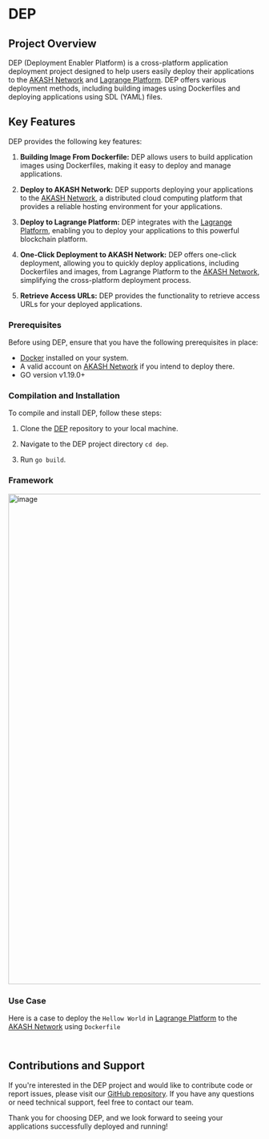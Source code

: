# DEP

## Project Overview

DEP (Deployment Enabler Platform) is a cross-platform application deployment project designed to help users easily deploy their applications to the [AKASH Network](https://akash.network) and [Lagrange Platform](https://lagrangedao.org). DEP offers various deployment methods, including building images using Dockerfiles and deploying applications using SDL (YAML) files.

## Key Features

DEP provides the following key features:

1. **Building Image From Dockerfile:** DEP allows users to build application images using Dockerfiles, making it easy to deploy and manage applications.

2. **Deploy to AKASH Network:** DEP supports deploying your applications to the [AKASH Network](https://akash.network), a distributed cloud computing platform that provides a reliable hosting environment for your applications.

3. **Deploy to Lagrange Platform:** DEP integrates with the [Lagrange Platform](https://lagrangedao.org), enabling you to deploy your applications to this powerful blockchain platform.

4. **One-Click Deployment to AKASH Network:** DEP offers one-click deployment, allowing you to quickly deploy applications, including Dockerfiles and images, from Lagrange Platform to the [AKASH Network](https://akash.network), simplifying the cross-platform deployment process.

5. **Retrieve Access URLs:** DEP provides the functionality to retrieve access URLs for your deployed applications.

### Prerequisites

Before using DEP, ensure that you have the following prerequisites in place:

- [Docker](https://www.docker.com/) installed on your system.
- A valid account on [AKASH Network](https://docs.akash.network/guides/cli/detailed-steps/part-2.-create-an-account) if you intend to deploy there.
- GO version v1.19.0+

### Compilation and Installation

To compile and install DEP, follow these steps:

1. Clone the [DEP](https://github.com/fogmeta/dep) repository to your local machine.

2. Navigate to the DEP project directory `cd dep`.

3. Run `go build`.

### Framework

<img width="979" alt="image" src="https://github.com/FogMeta/dep/assets/102578774/91a9f49f-a0af-44e5-8a4c-5062e097dd3b">




### Use Case
Here is a case to deploy the `Hellow World` in [Lagrange Platform](https://lagrangedao.org) to the [AKASH Network](https://akash.network) using `Dockerfile`


```


```


## Contributions and Support

If you're interested in the DEP project and would like to contribute code or report issues, please visit our [GitHub repository](https://github.com/fogmeta/dep). If you have any questions or need technical support, feel free to contact our team.

Thank you for choosing DEP, and we look forward to seeing your applications successfully deployed and running!
